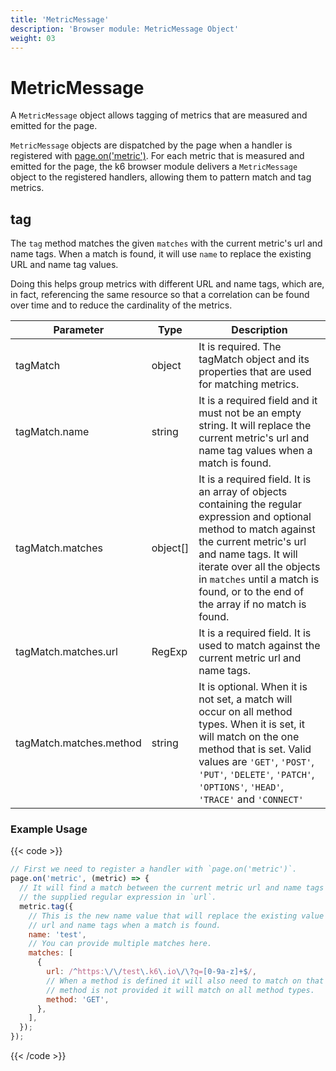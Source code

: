```yaml
---
title: 'MetricMessage'
description: 'Browser module: MetricMessage Object'
weight: 03
---
```


# MetricMessage

A `MetricMessage` object allows tagging of metrics that are measured and emitted for the page.

`MetricMessage` objects are dispatched by the page when a handler is registered with [page.on('metric')](https://grafana.com/docs/k6/<K6_VERSION>/javascript-api/k6-browser/page/on). For each metric that is measured and emitted for the page, the k6 browser module delivers a `MetricMessage` object to the registered handlers, allowing them to pattern match and tag metrics.

## tag

The `tag` method matches the given `matches` with the current metric's url and name tags. When a match is found, it will use `name` to replace the existing URL and name tag values.

Doing this helps group metrics with different URL and name tags, which are, in fact, referencing the same resource so that a correlation can be found over time and to reduce the cardinality of the metrics.

<TableWithNestedRows>

| Parameter               | Type     | Description                                                                                                                                                                                                                                                                                 |
| ----------------------- | -------- | ------------------------------------------------------------------------------------------------------------------------------------------------------------------------------------------------------------------------------------------------------------------------------------------- |
| tagMatch                | object   | It is required. The tagMatch object and its properties that are used for matching metrics.                                                                                                                                                                                                  |
| tagMatch.name           | string   | It is a required field and it must not be an empty string. It will replace the current metric's url and name tag values when a match is found.                                                                                                                                              |
| tagMatch.matches        | object[] | It is a required field. It is an array of objects containing the regular expression and optional method to match against the current metric's url and name tags. It will iterate over all the objects in `matches` until a match is found, or to the end of the array if no match is found. |
| tagMatch.matches.url    | RegExp   | It is a required field. It is used to match against the current metric url and name tags.                                                                                                                                                                                                   |
| tagMatch.matches.method | string   | It is optional. When it is not set, a match will occur on all method types. When it is set, it will match on the one method that is set. Valid values are `'GET'`, `'POST'`, `'PUT'`, `'DELETE'`, `'PATCH'`, `'OPTIONS'`, `'HEAD'`, `'TRACE'` and `'CONNECT'`                               |

</TableWithNestedRows>

### Example Usage

{{< code >}}

<!-- eslint-skip-->

```javascript
// First we need to register a handler with `page.on('metric')`.
page.on('metric', (metric) => {
  // It will find a match between the current metric url and name tags against
  // the supplied regular expression in `url`.
  metric.tag({
    // This is the new name value that will replace the existing value in the
    // url and name tags when a match is found.
    name: 'test',
    // You can provide multiple matches here.
    matches: [
      {
        url: /^https:\/\/test\.k6\.io\/\?q=[0-9a-z]+$/,
        // When a method is defined it will also need to match on that too. If a
        // method is not provided it will match on all method types.
        method: 'GET',
      },
    ],
  });
});
```

{{< /code >}}
